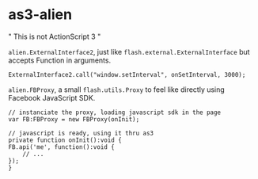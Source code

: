 
as3-alien
=========

" This is not ActionScript 3 "

`alien.ExternalInterface2`, just like `flash.external.ExternalInterface` but accepts Function in arguments.

    ExternalInterface2.call("window.setInterval", onSetInterval, 3000);

`alien.FBProxy`, a small `flash.utils.Proxy` to feel like directly using Facebook JavaScript SDK.

    // instanciate the proxy, loading javascript sdk in the page
    var FB:FBProxy = new FBProxy(onInit);

    // javascript is ready, using it thru as3
    private function onInit():void {
	FB.api('me', function():void {
	    // ...
	});
    }

